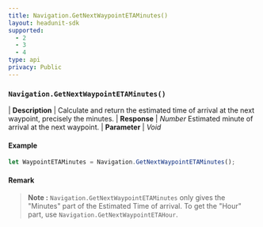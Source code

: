 ```yaml
---
title: Navigation.GetNextWaypointETAMinutes()
layout: headunit-sdk
supported:
  - 2
  - 3
  - 4
type: api
privacy: Public
---
```


### `Navigation.GetNextWaypointETAMinutes()`

| **Description** | Calculate and return the estimated time of arrival at the next waypoint, precisely the minutes.
| **Response** | *Number*  Estimated minute of arrival at the next waypoint.
| **Parameter**   | *Void*

#### Example

```javascript
let WaypointETAMinutes = Navigation.GetNextWaypointETAMinutes();
```
	
#### Remark

>**Note :** `Navigation.GetNextWaypointETAMinutes` only gives the "Minutes" part of the Estimated Time of arrival. To get the "Hour" part, use `Navigation.GetNextWaypointETAHour`.